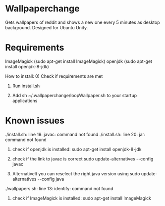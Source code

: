 # Wallpaperchange
Gets wallpapers of reddit and shows a new one every 5 minutes as desktop background. Designed for Ubuntu Unity.

# Requirements
ImageMagick (sudo apt-get install ImageMagick)
openjdk (sudo apt-get install openjdk-8-jdk)


How to install:
0) Check if requirements are met

1) Run install.sh

2) Add sh ~/.wallpaperchange/loopWallpaper.sh to your startup applications


# Known issues

./install.sh: line 19: javac: command not found
./install.sh: line 20: jar: command not found

1) check if openjdk is installed:
    sudo apt-get install openjdk-8-jdk
    
2) check if the link to javac is correct
    sudo update-alternatives --config javac
    
3) Alternativelt you can reselect the right java version using
    sudo update-alternatives --config java
    
./wallpapers.sh: line 13: identify: command not found

1) check if ImageMagick is installed:
    sudo apt-get install ImageMagick
